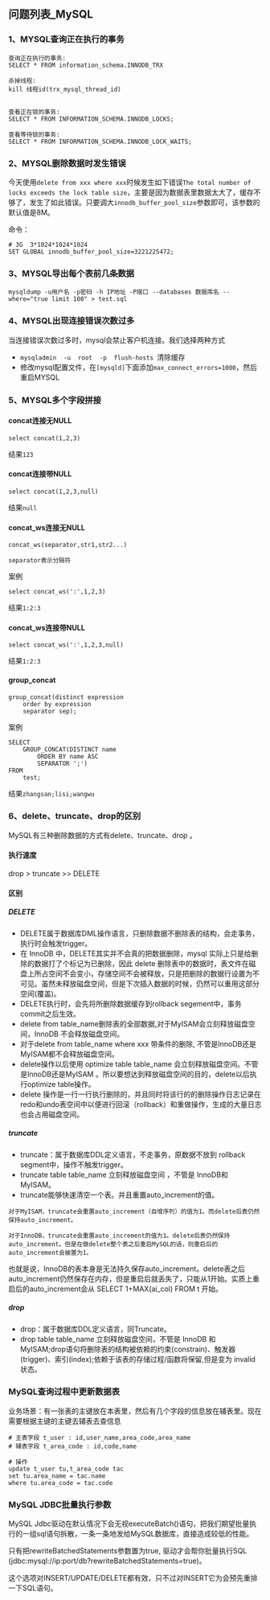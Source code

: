 ## 问题列表_MySQL

### 1、MYSQL查询正在执行的事务
```
查询正在执行的事务:
SELECT * FROM information_schema.INNODB_TRX

杀掉线程:
kill 线程id(trx_mysql_thread_id)


查看正在锁的事务:
SELECT * FROM INFORMATION_SCHEMA.INNODB_LOCKS; 

查看等待锁的事务:
SELECT * FROM INFORMATION_SCHEMA.INNODB_LOCK_WAITS;
```

### 2、MYSQL删除数据时发生错误

今天使用`delete from xxx where xxx`时候发生如下错误`The total number of locks exceeds the lock table size`，主要是因为数据表里数据太大了，缓存不够了，发生了如此错误。只要调大`innodb_buffer_pool_size`参数即可，该参数的默认值是8M。

命令：
```
# 3G  3*1024*1024*1024
SET GLOBAL innodb_buffer_pool_size=3221225472;
```

### 3、MYSQL导出每个表前几条数据
```
mysqldump -u用户名 -p密码 -h IP地址 -P端口 --databases 数据库名 --where="true limit 100" > test.sql
```

### 4、MYSQL出现连接错误次数过多
当连接错误次数过多时，mysql会禁止客户机连接。我们选择两种方式

- `mysqladmin  -u  root  -p  flush-hosts `清除缓存
- 修改mysql配置文件，在`[mysqld]`下面添加`max_connect_errors=1000`，然后重启MYSQL

### 5、MYSQL多个字段拼接
#### concat连接无NULL
```
select concat(1,2,3)
```
结果`123`

#### concat连接带NULL
```
select concat(1,2,3,null)
```
结果`null`

#### concat_ws连接无NULL
```
concat_ws(separator,str1,str2...)

separator表示分隔符
```

案例
```
select concat_ws(':',1,2,3)
```
结果`1:2:3`

#### concat_ws连接带NULL
```
select concat_ws(':',1,2,3,null)
```
结果`1:2:3`

#### group_concat
```
group_concat(distinct expression
    order by expression
    separator sep);
```
案例	
```
SELECT 
    GROUP_CONCAT(DISTINCT name
        ORDER BY name ASC
        SEPARATOR ';')
FROM
    test;
```

结果`zhangsan;lisi;wangwu`

### 6、delete、truncate、drop的区别
MySQL有三种删除数据的方式有delete、truncate、drop 。

#### 执行速度
drop > truncate >> DELETE

#### 区别
##### DELETE

- DELETE属于数据库DML操作语言，只删除数据不删除表的结构，会走事务，执行时会触发trigger。
- 在 InnoDB 中，DELETE其实并不会真的把数据删除，mysql 实际上只是给删除的数据打了个标记为已删除，因此 delete 删除表中的数据时，表文件在磁盘上所占空间不会变小，存储空间不会被释放，只是把删除的数据行设置为不可见。虽然未释放磁盘空间，但是下次插入数据的时候，仍然可以重用这部分空间(覆盖)。
- DELETE执行时，会先将所删除数据缓存到rollback segement中，事务commit之后生效。
- delete from table_name删除表的全部数据,对于MyISAM会立刻释放磁盘空间，InnoDB 不会释放磁盘空间。
- 对于delete from table_name where xxx 带条件的删除, 不管是InnoDB还是MyISAM都不会释放磁盘空间。
- delete操作以后使用 optimize table table_name 会立刻释放磁盘空间。不管是InnoDB还是MyISAM 。所以要想达到释放磁盘空间的目的，delete以后执行optimize table操作。
- delete 操作是一行一行执行删除的，并且同时将该行的的删除操作日志记录在redo和undo表空间中以便进行回滚（rollback）和重做操作，生成的大量日志也会占用磁盘空间。

##### truncate

- truncate：属于数据库DDL定义语言，不走事务，原数据不放到 rollback segment中，操作不触发trigger。
- truncate table table_name 立刻释放磁盘空间 ，不管是 InnoDB和MyISAM。
- truncate能够快速清空一个表。并且重置auto_increment的值。

```
对于MyISAM，truncate会重置auto_increment（自增序列）的值为1。而delete后表仍然保持auto_increment。

对于InnoDB，truncate会重置auto_increment的值为1。delete后表仍然保持auto_increment。但是在做delete整个表之后重启MySQL的话，则重启后的auto_increment会被置为1。
```
也就是说，InnoDB的表本身是无法持久保存auto_increment。delete表之后auto_increment仍然保存在内存，但是重启后就丢失了，只能从1开始。实质上重启后的auto_increment会从 SELECT 1+MAX(ai_col) FROM t 开始。

##### drop
- drop：属于数据库DDL定义语言，同Truncate。
- drop table table_name 立刻释放磁盘空间，不管是 InnoDB 和 MyISAM;drop语句将删除表的结构被依赖的约束(constrain)、触发器(trigger)、索引(index);依赖于该表的存储过程/函数将保留,但是变为 invalid 状态。

### MySQL查询过程中更新数据表

业务场景：有一张表的主键放在本表里，然后有几个字段的信息放在辅表里。现在需要根据主键的主键去辅表去查信息
```
# 主表字段 t_user : id,user_name,area_code,area_name
# 辅表字段 t_area_code : id,code,name

# 操作
update t_user tu,t_area_code tac 
set tu.area_name = tac.name
where tu.area_code = tac.code

```

### MySQL JDBC批量执行参数
MySQL Jdbc驱动在默认情况下会无视executeBatch()语句，把我们期望批量执行的一组sql语句拆散，一条一条地发给MySQL数据库，直接造成较低的性能。

只有把rewriteBatchedStatements参数置为true, 驱动才会帮你批量执行SQL (jdbc:mysql://ip:port/db?rewriteBatchedStatements=true)。

这个选项对INSERT/UPDATE/DELETE都有效，只不过对INSERT它为会预先重排一下SQL语句。

